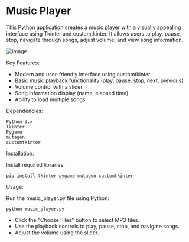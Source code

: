 # Music Player

This Python application creates a music player with a visually appealing interface using Tkinter and customtkinter. It allows users to play, pause, stop, navigate through songs, adjust volume, and view song information.

![image](https://github.com/gappeah/Music-player/assets/114095068/0f831ccf-b556-4a01-88ca-150146d7b68f)


Key Features:
* Modern and user-friendly interface using customtkinter
* Basic music playback functionality (play, pause, stop, next, previous)
* Volume control with a slider
* Song information display (name, elapsed time)
* Ability to load multiple songs

Dependencies:

    Python 3.x
    Tkinter
    Pygame
    mutagen
    customtkinter

Installation:

Install required libraries:
    

    pip install tkinter pygame mutagen customtkinter

Usage:

Run the music_player.py file using Python:

    

    python music_player.py


* Click the "Choose Files" button to select MP3 files.
* Use the playback controls to play, pause, stop, and navigate songs.
* Adjust the volume using the slider.
